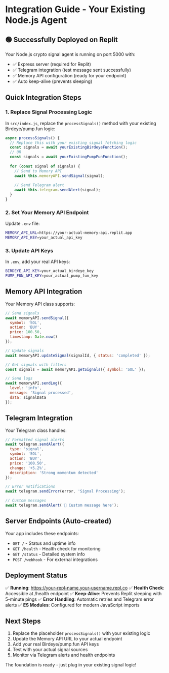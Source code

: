# Integration Guide - Your Existing Node.js Agent

## 🟢 Successfully Deployed on Replit
Your Node.js crypto signal agent is running on port 5000 with:
- ✅ Express server (required for Replit)
- ✅ Telegram integration (test message sent successfully)
- ✅ Memory API configuration (ready for your endpoint)
- ✅ Auto keep-alive (prevents sleeping)

## Quick Integration Steps

### 1. Replace Signal Processing Logic
In `src/index.js`, replace the `processSignals()` method with your existing Birdeye/pump.fun logic:

```javascript
async processSignals() {
  // Replace this with your existing signal fetching logic
  const signals = await yourExistingBirdeyeFunction();
  // OR
  const signals = await yourExistingPumpFunFunction();
  
  for (const signal of signals) {
    // Send to Memory API
    await this.memoryAPI.sendSignal(signal);
    
    // Send Telegram alert  
    await this.telegram.sendAlert(signal);
  }
}
```

### 2. Set Your Memory API Endpoint
Update `.env` file:
```bash
MEMORY_API_URL=https://your-actual-memory-api.replit.app
MEMORY_API_KEY=your_actual_api_key
```

### 3. Update API Keys
In `.env`, add your real API keys:
```bash
BIRDEYE_API_KEY=your_actual_birdeye_key
PUMP_FUN_API_KEY=your_actual_pump_fun_key
```

## Memory API Integration

Your Memory API class supports:
```javascript
// Send signals
await memoryAPI.sendSignal({
  symbol: 'SOL',
  action: 'BUY',
  price: 100.50,
  timestamp: Date.now()
});

// Update signals
await memoryAPI.updateSignal(signalId, { status: 'completed' });

// Get signals with filters
const signals = await memoryAPI.getSignals({ symbol: 'SOL' });

// Send logs
await memoryAPI.sendLog({
  level: 'info',
  message: 'Signal processed',
  data: signalData
});
```

## Telegram Integration

Your Telegram class handles:
```javascript
// Formatted signal alerts
await telegram.sendAlert({
  type: 'signal',
  symbol: 'SOL',
  action: 'BUY',
  price: '100.50',
  change: '+5.2%',
  description: 'Strong momentum detected'
});

// Error notifications
await telegram.sendError(error, 'Signal Processing');

// Custom messages
await telegram.sendAlert('🚀 Custom message here');
```

## Server Endpoints (Auto-created)

Your app includes these endpoints:
- `GET /` - Status and uptime info
- `GET /health` - Health check for monitoring
- `GET /status` - Detailed system info
- `POST /webhook` - For external integrations

## Deployment Status

✅ **Running**: https://your-repl-name.your-username.repl.co
✅ **Health Check**: Accessible at /health endpoint
✅ **Keep-Alive**: Prevents Replit sleeping with 5-minute pings
✅ **Error Handling**: Automatic retries and Telegram error alerts
✅ **ES Modules**: Configured for modern JavaScript imports

## Next Steps

1. Replace the placeholder `processSignals()` with your existing logic
2. Update the Memory API URL to your actual endpoint
3. Add your real Birdeye/pump.fun API keys
4. Test with your actual signal sources
5. Monitor via Telegram alerts and health endpoints

The foundation is ready - just plug in your existing signal logic!